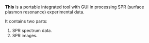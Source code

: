 **This** is a portable integrated tool with GUI in processing SPR (surface 
plasmon resonance) experimental data.

It contains two parts:
 1. SPR spectrum data. 
 2. SPR images.
